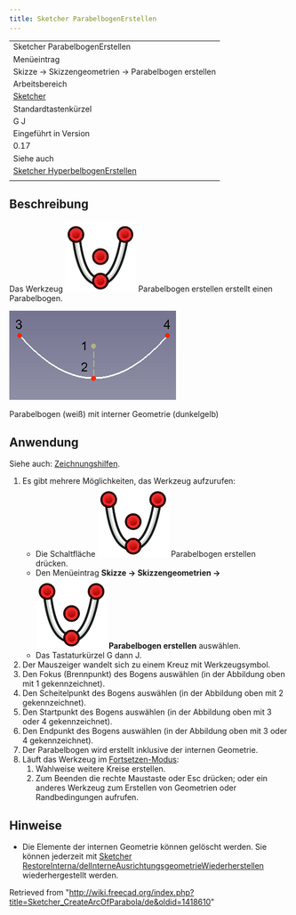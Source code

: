 ```yaml
---
title: Sketcher ParabelbogenErstellen
---
```


|                                                                                                         |
| ------------------------------------------------------------------------------------------------------- |
| Sketcher ParabelbogenErstellen                                                                          |
| Menüeintrag                                                                                             |
| Skizze → Skizzengeometrien → Parabelbogen erstellen                                                     |
| Arbeitsbereich                                                                                          |
| [Sketcher](/Sketcher_Workbench/de "Sketcher Workbench/de")                                              |
| Standardtastenkürzel                                                                                    |
| G J                                                                                                     |
| Eingeführt in Version                                                                                   |
| 0.17                                                                                                    |
| Siehe auch                                                                                              |
| [Sketcher HyperbelbogenErstellen](/Sketcher_CreateArcOfHyperbola/de "Sketcher CreateArcOfHyperbola/de") |
|                                                                                                         |

## Beschreibung

Das Werkzeug ![](/src/assets/images/Sketcher_CreateArcOfParabola.svg) Parabelbogen erstellen erstellt einen Parabelbogen.

![](/src/assets/images/Sketcher_CreateArcOfParabola_Example.png)

Parabelbogen (weiß) mit interner Geometrie (dunkelgelb)

## Anwendung

Siehe auch: [Zeichnungshilfen](/Sketcher_Workbench/de#Zeichnungshilfen "Sketcher Workbench/de").

1. Es gibt mehrere Möglichkeiten, das Werkzeug aufzurufen:
   - Die Schaltfläche ![](/src/assets/images/Sketcher_CreateArcOfParabola.svg) Parabelbogen erstellen drücken.
   - Den Menüeintrag **Skizze → Skizzengeometrien → ![](/src/assets/images/Sketcher_CreateArcOfParabola.svg) Parabelbogen erstellen** auswählen.
   - Das Tastaturkürzel G dann J.
2. Der Mauszeiger wandelt sich zu einem Kreuz mit Werkzeugsymbol.
3. Den Fokus (Brennpunkt) des Bogens auswählen (in der Abbildung oben mit 1 gekennzeichnet).
4. Den Scheitelpunkt des Bogens auswählen (in der Abbildung oben mit 2 gekennzeichnet).
5. Den Startpunkt des Bogens auswählen (in der Abbildung oben mit 3 oder 4 gekennzeichnet).
6. Den Endpunkt des Bogens auswählen (in der Abbildung oben mit 3 oder 4 gekennzeichnet).
7. Der Parabelbogen wird erstellt inklusive der internen Geometrie.
8. Läuft das Werkzeug im [Fortsetzen-Modus](/Sketcher_Workbench/de#Fortsetzen-Modi "Sketcher Workbench/de"):
   1. Wahlweise weitere Kreise erstellen.
   2. Zum Beenden die rechte Maustaste oder Esc drücken; oder ein anderes Werkzeug zum Erstellen von Geometrien oder Randbedingungen aufrufen.

## Hinweise

- Die Elemente der internen Geometrie können gelöscht werden. Sie können jederzeit mit [Sketcher RestoreInterna/delInterneAusrichtungsgeometrieWiederherstellen](/Sketcher_RestoreInternalAlignmentGeometry "Sketcher RestoreInternalAlignmentGeometry") wiederhergestellt werden.

Retrieved from "<http://wiki.freecad.org/index.php?title=Sketcher_CreateArcOfParabola/de&oldid=1418610>"
